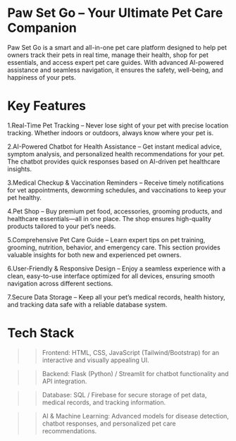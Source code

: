 # Paw Set Go – Your Ultimate Pet Care Companion
Paw Set Go is a smart and all-in-one pet care platform designed to help pet owners track their pets in real time, manage their health, shop for pet essentials, and access expert pet care guides. With advanced AI-powered assistance and seamless navigation, it ensures the safety, well-being, and happiness of your pets.

# Key Features
1.Real-Time Pet Tracking – Never lose sight of your pet with precise location tracking. Whether indoors or outdoors, always know where your pet is.

2.AI-Powered Chatbot for Health Assistance – Get instant medical advice, symptom analysis, and personalized health recommendations for your pet. The chatbot provides quick responses based on AI-driven pet healthcare insights.

3.Medical Checkup & Vaccination Reminders – Receive timely notifications for vet appointments, deworming schedules, and vaccinations to keep your pet healthy.

4.Pet Shop – Buy premium pet food, accessories, grooming products, and healthcare essentials—all in one place. The shop ensures high-quality products tailored to your pet’s needs.

5.Comprehensive Pet Care Guide – Learn expert tips on pet training, grooming, nutrition, behavior, and emergency care. This section provides valuable insights for both new and experienced pet owners.

6.User-Friendly & Responsive Design – Enjoy a seamless experience with a clean, easy-to-use interface optimized for all devices, ensuring smooth navigation across different sections.

7.Secure Data Storage – Keep all your pet’s medical records, health history, and tracking data safe with a reliable database system.

# Tech Stack
>>Frontend: HTML, CSS, JavaScript (Tailwind/Bootstrap) for an interactive and visually appealing UI.

>>Backend: Flask (Python) / Streamlit for chatbot functionality and API integration.

>>Database: SQL / Firebase for secure storage of pet data, medical records, and tracking information.

>>AI & Machine Learning: Advanced models for disease detection, chatbot responses, and personalized pet care recommendations.
